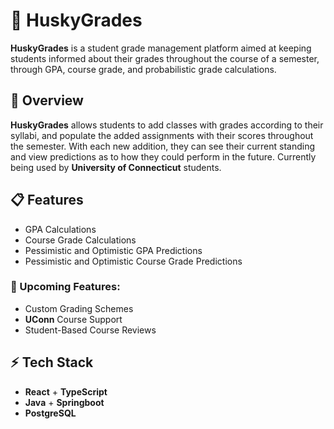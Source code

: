 # :wolf: HuskyGrades

**HuskyGrades** is a student grade management platform aimed at keeping students informed about their grades throughout the course of a semester, through GPA, course grade, and probabilistic grade calculations.
## :wave: Overview
**HuskyGrades** allows students to add classes with grades according to their syllabi, and populate the added assignments with their scores throughout the semester. With each new addition, they can see their current standing and view predictions as to how they could perform in the future. Currently being used by **University of Connecticut** students.
## :clipboard: Features
- GPA Calculations
- Course Grade Calculations
- Pessimistic and Optimistic GPA Predictions
- Pessimistic and Optimistic Course Grade Predictions
### :construction: Upcoming Features:
- Custom Grading Schemes
- **UConn** Course Support
- Student-Based Course Reviews
## :zap: Tech Stack

- **React** + **TypeScript**
- **Java** + **Springboot**
- **PostgreSQL**

